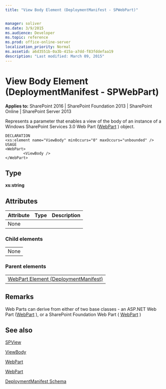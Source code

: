```yaml
---
title: "View Body Element (DeploymentManifest - SPWebPart)"


manager: soliver
ms.date: 3/9/2015
ms.audience: Developer
ms.topic: reference
ms.prod: office-online-server
localization_priority: Normal
ms.assetid: a6d3551b-0a3b-415a-a7dd-f83fddefaa19
description: "Last modified: March 09, 2015"
---
```


# View Body Element (DeploymentManifest - SPWebPart)

 
  
 **Applies to:** SharePoint 2016 | SharePoint Foundation 2013 | SharePoint Online | SharePoint Server 2013 
  
Represents a parameter that enables a view of the body of an instance of a Windows SharePoint Services 3.0 Web Part ([WebPart](https://msdn.microsoft.com/library/Microsoft.SharePoint.WebPartPages.WebPart.aspx) ) object. 
  
```
DECLARATION
<xs:element name="ViewBody" minOccurs="0" maxOccurs="unbounded" />
USAGE
<WebPart>
        <ViewBody />
</WebPart>

```

## Type

 **xs:string**
  
## Attributes

|**Attribute**|**Type**|**Description**|
|:-----|:-----|:-----|
|None  <br/> |||
   
### Child elements

||
|:-----|
|None |
   
### Parent elements

||
|:-----|
|[WebPart Element (DeploymentManifest)](webpart-element-deploymentmanifest.md)
   
## Remarks

Web Parts can derive from either of two base classes - an ASP.NET Web Part ([WebPart](https://msdn.microsoft.com/library/System.Web.UI.WebControls.WebParts.WebPart.aspx) ), or a SharePoint Foundation Web Part ( [WebPart](https://msdn.microsoft.com/library/Microsoft.SharePoint.WebPartPages.WebPart.aspx) ) 
  
## See also



[SPView](https://msdn.microsoft.com/library/Microsoft.SharePoint.SPView.aspx)
  
[ViewBody](https://msdn.microsoft.com/library/Microsoft.SharePoint.SPView.ViewBody.aspx)
  
[WebPart](https://msdn.microsoft.com/library/Microsoft.SharePoint.WebPartPages.WebPart.aspx)
  
[WebPart](https://msdn.microsoft.com/library/Microsoft.SharePoint.WebPartPages.WebPart.aspx)


[DeploymentManifest Schema](deploymentmanifest-schema.md)


